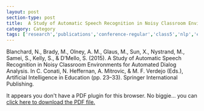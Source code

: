 ```yaml
---
layout: post
section-type: post
title:  A Study of Automatic Speech Recognition in Noisy Classroom Environments for Automated Dialog Analysis
category: Category
tags: ['research','publications','conference-regular','class5','nlp','education-research','discourse']
---
```

Blanchard, N., Brady, M., Olney, A. M., Glaus, M., Sun, X., Nystrand, M., Samei, S., Kelly, S., & D’Mello, S. (2015). A Study of Automatic Speech Recognition in Noisy Classroom Environments for Automated Dialog Analysis. In C. Conati, N. Heffernan, A. Mitrovic, & M. F. Verdejo (Eds.), Artificial Intelligence in Education (pp. 23–33). Springer International Publishing. 

<object data="https://umdrive.memphis.edu/aolney/public/publications/blanchard-aied15.pdf" type="application/pdf" width="100%" height="600px">
 
  <p>It appears you don't have a PDF plugin for this browser.
  No biggie... you can <a href="https://umdrive.memphis.edu/aolney/public/publications/blanchard-aied15.pdf">click here to
  download the PDF file.</a></p>
  
</object>
